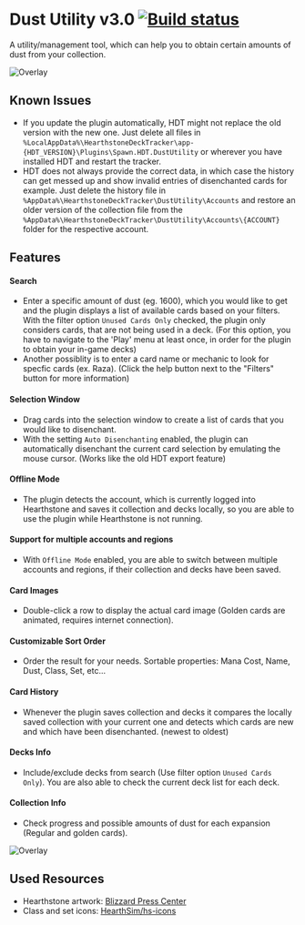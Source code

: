 # Dust Utility v3.0 [![Build status](https://ci.appveyor.com/api/projects/status/github/cljunge/spawn.hdt.dustutility?branch=rewrite&svg=true)](https://ci.appveyor.com/project/spawndev/spawn-hdt-dustutility)
A utility/management tool, which can help you to obtain certain amounts of dust from your collection.

![Overlay](https://i.imgur.com/t0pmlUB.png)

## Known Issues

- If you update the plugin automatically, HDT might not replace the old version with the new one. Just delete all files in `%LocalAppData%\HearthstoneDeckTracker\app-{HDT_VERSION}\Plugins\Spawn.HDT.DustUtility` or wherever you have installed HDT and restart the tracker.
- HDT does not always provide the correct data, in which case the history can get messed up and show invalid entries of disenchanted cards for example. Just delete the history file in `%AppData%\HearthstoneDeckTracker\DustUtility\Accounts` and restore an older version of the collection file from the `%AppData%\HearthstoneDeckTracker\DustUtility\Accounts\{ACCOUNT}` folder for the respective account.


## Features

#### Search
- Enter a specific amount of dust (eg. 1600), which you would like to get and the plugin displays a list of available cards based on your filters. With the filter option `Unused Cards Only` checked, the plugin only considers cards, that are not being used in a deck. (For this option, you have to navigate to the 'Play' menu at least once, in order for the plugin to obtain your in-game decks)
- Another possiblity is to enter a card name or mechanic to look for specfic cards (ex. Raza). (Click the help button next to the "Filters" button for more information)

#### Selection Window
- Drag cards into the selection window to create a list of cards that you would like to disenchant.
- With the setting `Auto Disenchanting` enabled, the plugin can automatically disenchant the current card selection by emulating the mouse cursor. (Works like the old HDT export feature)

#### Offline Mode
- The plugin detects the account, which is currently logged into Hearthstone and saves it collection and decks locally, so you are able to use the plugin while Hearthstone is not running.

#### Support for multiple accounts and regions
- With `Offline Mode` enabled, you are able to switch between multiple accounts and regions, if their collection and decks have been saved.

#### Card Images
- Double-click a row to display the actual card image (Golden cards are animated, requires internet connection).

#### Customizable Sort Order
- Order the result for your needs. Sortable properties: Mana Cost, Name, Dust, Class, Set, etc...

#### Card History
- Whenever the plugin saves collection and decks it compares the locally saved collection with your current one and detects which cards are new and which have been disenchanted. (newest to oldest)

#### Decks Info
- Include/exclude decks from search (Use filter option `Unused Cards Only`). You are also able to check the current deck list for each deck.

#### Collection Info
- Check progress and possible amounts of dust for each expansion (Regular and golden cards).

![Overlay](https://i.imgur.com/nwJvA25.png)


## Used Resources
* Hearthstone artwork: [Blizzard Press Center](https://blizzard.gamespress.com/Hearthstone)
* Class and set icons: [HearthSim/hs-icons](https://github.com/HearthSim/hs-icons)

